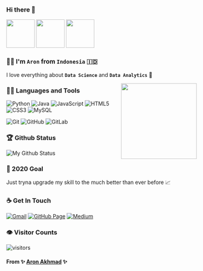 ### Hi there 👋

<p align="left">
  <img src="https://i.pinimg.com/originals/0b/f2/ba/0bf2baebc370e83b26b1e5ef6a558f07.gif" width="75px">
  <img src="https://media.tenor.com/images/a03e50aa358b7cab991f58b43e1a942a/tenor.gif" width="75px">
  <img src="https://i.pinimg.com/originals/19/da/42/19da4277bf5a2000cf610b933f1ea50e.gif" width="75px">
</p>

### 👦🏻 I'm `Aron` from `Indonesia` 🇮🇩
I love everything about **`Data Science`** and **`Data Analytics`** 🤎

<img align='right' src='https://i.pinimg.com/originals/f8/39/9a/f8399acd37f858c850bbebc2fd5d349e.gif' width='200"'>

### 👨‍💻 Languages and Tools
![Python](https://img.shields.io/badge/-Python-black?style=flat&logo=python)
![Java](https://img.shields.io/badge/Java-orange?style=flat&logo=java&logoColor=white)
![JavaScript](https://img.shields.io/badge/-JavaScript-black?style=flat&logo=javascript)
![HTML5](https://img.shields.io/badge/-HTML5-E34F26?style=flat&logo=html5&logoColor=white)
![CSS3](https://img.shields.io/badge/-CSS3-1572B6?style=flat&logo=css3)
![MySQL](https://img.shields.io/badge/-MySQL-black?style=flat&logo=mysql)

![Git](https://img.shields.io/badge/-Git-black?style=flat&logo=git)
![GitHub](https://img.shields.io/badge/-GitHub-181717?style=flat&logo=github)
![GitLab](https://img.shields.io/badge/-GitLab-FCA121?style=flat&logo=gitlab)


### 🏆 Github Status
![My Github Status](https://github-readme-stats.vercel.app/api?username=aronakhmad&show_icons=true&hide_border=true)


### 🔭 2020 Goal
Just tryna upgrade my skill to the much better than ever before 📈


### ☕ Get In Touch
[![Gmail](http://img.shields.io/badge/Gmail--181717?style=social&logo=gmail)](mailto:aronakhmad@gmail.com)
[![GitHub Page](https://img.shields.io/badge/GitHub%20Page--181717?style=social&logo=github)](https://aronakhmad.github.io)
[![Medium](http://img.shields.io/badge/Medium--181717?style=social&logo=medium)](https://aronakhmad.medium.com/)


### 👁 Visitor Counts
![visitors](https://visitor-badge.glitch.me/badge?page_id=aronakhmad.aronakhmad)

#### From ✨ [Aron Akhmad](https://github.com/aronakhmad) ✨
